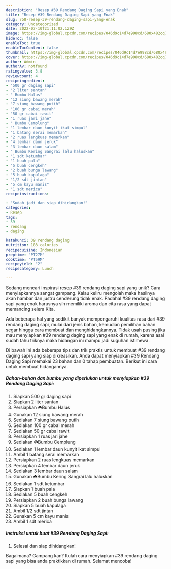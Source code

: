 ```yaml
---
description: "Resep #39 Rendang Daging Sapi yang Enak"
title: "Resep #39 Rendang Daging Sapi yang Enak"
slug: 758-resep-39-rendang-daging-sapi-yang-enak
category: Uncategorized
date: 2022-07-10T21:11:02.129Z
image: https://img-global.cpcdn.com/recipes/046d9c14d7e998cd/680x482cq70/39-rendang-daging-sapi-foto-resep-utama.jpg
hideToc: false
enableToc: true
enableTocContent: false
thumbnail: https://img-global.cpcdn.com/recipes/046d9c14d7e998cd/680x482cq70/39-rendang-daging-sapi-foto-resep-utama.jpg
cover: https://img-global.cpcdn.com/recipes/046d9c14d7e998cd/680x482cq70/39-rendang-daging-sapi-foto-resep-utama.jpg
author: Admin
authorAv: notfound
ratingvalue: 3.8
reviewcount: 4
recipeingredient:
- "500 gr daging sapi"
- "2 liter santan"
- " Bumbu Halus"
- "12 siung bawang merah"
- "7 siung bawang putih"
- "100 gr cabai merah"
- "50 gr cabai rawit"
- "1 ruas jari jahe"
- " Bumbu Cemplung"
- "1 lembar daun kunyit ikat simpul"
- "1 batang serai memarkan"
- "2 ruas lengkuas memarkan"
- "4 lembar daun jeruk"
- "3 lembar daun salam"
- " Bumbu Kering Sangrai lalu haluskan"
- "1 sdt ketumbar"
- "1 buah pala"
- "5 buah cengkeh"
- "2 buah bunga lawang"
- "5 buah kapulaga"
- "1/2 sdt jintan"
- "5 cm kayu manis"
- "1 sdt merica"
recipeinstructions:

- "Sudah jadi dan siap dihidangkan!"
categories:
- Resep
tags:
- 39
- rendang
- daging

katakunci: 39 rendang daging 
nutrition: 183 calories
recipecuisine: Indonesian
preptime: "PT27M"
cooktime: "PT59M"
recipeyield: "2"
recipecategory: Lunch

---
```





Sedang mencari inspirasi resep #39 rendang daging sapi yang unik? Cara menyiapkannya sangat gampang. Kalau keliru mengolah maka hasilnya akan hambar dan justru cenderung tidak enak. Padahal #39 rendang daging sapi yang enak harusnya sih memiliki aroma dan cita rasa yang dapat memancing selera Kita.







Ada beberapa hal yang sedikit banyak mempengaruhi kualitas rasa dari #39 rendang daging sapi, mulai dari jenis bahan, kemudian pemilihan bahan segar hingga cara membuat dan menghidangkannya. Tidak usah pusing jika mau menyiapkan #39 rendang daging sapi yang enak di rumah, karena asal sudah tahu triknya maka hidangan ini mampu jadi suguhan istimewa.






Di bawah ini ada beberapa tips dan trik praktis untuk membuat #39 rendang daging sapi yang siap dikreasikan. Anda dapat menyiapkan #39 Rendang Daging Sapi memakai 23 bahan dan 0 tahap pembuatan. Berikut ini cara untuk membuat hidangannya.

<!--inarticleads1-->

##### Bahan-bahan dan bumbu yang diperlukan untuk menyiapkan #39 Rendang Daging Sapi:

1. Siapkan 500 gr daging sapi
1. Siapkan 2 liter santan
1. Persiapkan  ☘️Bumbu Halus
1. Gunakan 12 siung bawang merah
1. Sediakan 7 siung bawang putih
1. Sediakan 100 gr cabai merah
1. Sediakan 50 gr cabai rawit
1. Persiapkan 1 ruas jari jahe
1. Sediakan  ☘️Bumbu Cemplung
1. Sediakan 1 lembar daun kunyit ikat simpul
1. Ambil 1 batang serai memarkan
1. Persiapkan 2 ruas lengkuas memarkan
1. Persiapkan 4 lembar daun jeruk
1. Sediakan 3 lembar daun salam
1. Gunakan  ☘️Bumbu Kering Sangrai lalu haluskan
1. Sediakan 1 sdt ketumbar
1. Siapkan 1 buah pala
1. Sediakan 5 buah cengkeh
1. Persiapkan 2 buah bunga lawang
1. Siapkan 5 buah kapulaga
1. Ambil 1/2 sdt jintan
1. Gunakan 5 cm kayu manis
1. Ambil 1 sdt merica




<!--inarticleads2-->

##### Instruksi untuk buat #39 Rendang Daging Sapi:


1. Selesai dan siap dihidangkan!



Bagaimana? Gampang kan? Itulah cara menyiapkan #39 rendang daging sapi yang bisa anda praktikkan di rumah. Selamat mencoba!

